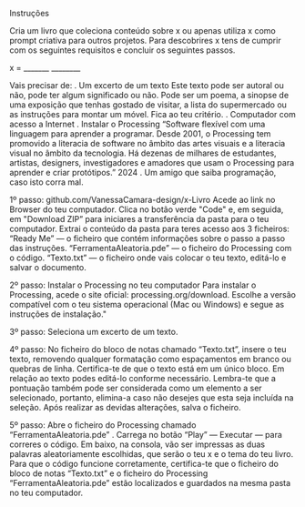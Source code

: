 Instruções


Cria um livro que coleciona conteúdo sobre x ou apenas utiliza x como prompt criativa para outros projetos.
Para descobrires x tens de cumprir com os seguintes requisitos e concluir os seguintes passos.


x =   _______    ________


Vais precisar de:
. Um excerto de um texto
Este texto pode ser autoral ou não, pode ter algum significado ou não. Pode ser um poema, a sinopse de uma exposição que tenhas gostado de visitar, a lista do supermercado ou as instruções para montar um móvel. Fica ao teu critério. 
. Computador com acesso a Internet
. Instalar o Processing 
 “Software flexível com uma linguagem para aprender a programar. Desde 2001, o Processing tem promovido a literacia de software no âmbito das artes visuais e a literacia visual no âmbito da tecnologia. Há dezenas de milhares de estudantes, artistas, designers, investigadores e amadores que usam o Processing para aprender e criar protótipos.” 2024
. Um amigo que saiba programação, caso isto corra mal.



1º passo: github.com/VanessaCamara-design/x-Livro
Acede ao link no Browser do teu computador.
Clica no botão verde "Code" e, em seguida, em "Download ZIP” para iniciares a transferência da pasta para o teu computador.
Extrai o conteúdo da pasta para teres acesso aos 3 ficheiros:
“Ready Me” — o ficheiro que contém informações sobre o passo a passo das instruções.
“FerramentaAleatoria.pde” — o ficheiro do Processing com o código.
“Texto.txt” — o ficheiro onde vais colocar o teu texto, editá-lo e salvar o documento.


2º passo: Instalar o Processing no teu computador
Para instalar o Processing, acede o site oficial: processing.org/download. Escolhe a versão compatível com o teu sistema operacional (Mac ou Windows) e segue as instruções de instalação."

3º passo: Seleciona um excerto de um texto.

4º passo: No ficheiro do bloco de notas chamado “Texto.txt”, insere o teu texto, removendo qualquer formatação como espaçamentos em branco ou quebras de linha. Certifica-te de que o texto está em um único bloco. 
Em relação ao texto podes editá-lo conforme necessário. Lembra-te que a pontuação também pode ser considerada como um elemento a ser selecionado, portanto, elimina-a caso não desejes que esta seja incluída na seleção. Após realizar as devidas alterações, salva o ficheiro.

5º passo: Abre o ficheiro do Processing chamado “FerramentaAleatoria.pde” . 
Carrega no botão “Play” — Executar — para correres o código. Em baixo, na consola, vão ser impressas as duas palavras aleatoriamente escolhidas, que serão o teu x e o tema do teu livro. Para que o código funcione corretamente, certifica-te que o ficheiro do bloco de notas “Texto.txt” e o ficheiro do Processing “FerramentaAleatoria.pde” estão localizados e guardados na mesma pasta no teu computador.



